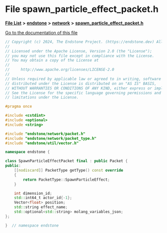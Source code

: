 

# File spawn\_particle\_effect\_packet.h

[**File List**](files.md) **>** [**endstone**](dir_6cf277b678674f97c7a2b6b3b2447b33.md) **>** [**network**](dir_5fb49eba5df98b849987b1937230be97.md) **>** [**spawn\_particle\_effect\_packet.h**](spawn__particle__effect__packet_8h.md)

[Go to the documentation of this file](spawn__particle__effect__packet_8h.md)


```C++
// Copyright (c) 2024, The Endstone Project. (https://endstone.dev) All Rights Reserved.
//
// Licensed under the Apache License, Version 2.0 (the "License");
// you may not use this file except in compliance with the License.
// You may obtain a copy of the License at
//
//     http://www.apache.org/licenses/LICENSE-2.0
//
// Unless required by applicable law or agreed to in writing, software
// distributed under the License is distributed on an "AS IS" BASIS,
// WITHOUT WARRANTIES OR CONDITIONS OF ANY KIND, either express or implied.
// See the License for the specific language governing permissions and
// limitations under the License.

#pragma once

#include <cstdint>
#include <optional>
#include <string>

#include "endstone/network/packet.h"
#include "endstone/network/packet_type.h"
#include "endstone/util/vector.h"

namespace endstone {

class SpawnParticleEffectPacket final : public Packet {
public:
    [[nodiscard]] PacketType getType() const override
    {
        return PacketType::SpawnParticleEffect;
    }

    int dimension_id;
    std::int64_t actor_id{-1};
    Vector<float> position;
    std::string effect_name;
    std::optional<std::string> molang_variables_json;
};

}  // namespace endstone
```


